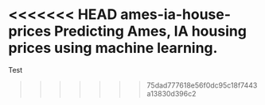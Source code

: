 <<<<<<< HEAD
ames-ia-house-prices
Predicting Ames, IA housing prices using machine learning.
=======
Test
>>>>>>> 75dad777618e56f0dc95c18f7443a13830d396c2
